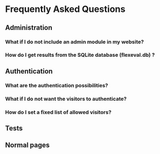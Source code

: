 # Frequently Asked Questions

## Administration

### What if I do not include an admin module in my website?

### How do I get results from the SQLite database (flexeval.db) ?

## Authentication

### What are the authentication possibilities?

### What if I do not want the visitors to authenticate?

### How do I set a fixed list of allowed visitors?

## Tests

## Normal pages

